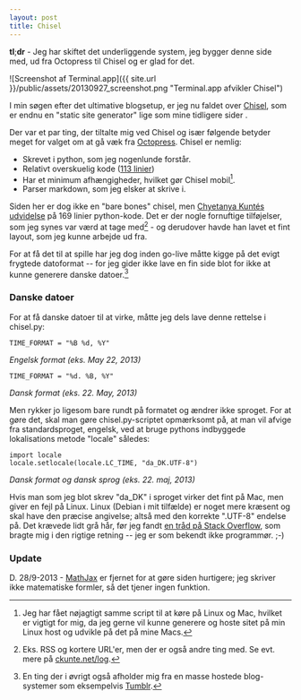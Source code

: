 ```yaml
---
layout: post
title: Chisel
---
```


**tl**;**dr** - Jeg har skiftet det underliggende system, jeg bygger denne side med, ud fra Octopress til Chisel og er glad for det.

![Screenshot af Terminal.app]({{ site.url }}/public/assets/20130927_screenshot.png "Terminal.app afvikler Chisel")

I min søgen efter det ultimative blogsetup, er jeg nu faldet over [Chisel][], som er endnu en "static site generator" lige som mine tidligere sider .

Der var et par ting, der tiltalte mig ved Chisel og især følgende betyder meget for valget om at gå væk fra [Octopress][]. Chisel er nemlig:

- Skrevet i python, som jeg nogenlunde forstår.   
- Relativt overskuelig kode ([113 linier][chisel-kode])   
- Har et minimum afhængigheder, hvilket gør Chisel mobil[^1].
- Parser markdown, som jeg elsker at skrive i.

Siden her er dog ikke en "bare bones" chisel, men [Chyetanya Kuntés udvidelse][ckunte-chisel] på 169 linier python-kode. Det er der nogle fornuftige tilføjelser, som jeg synes var værd at tage med[^2] - og derudover havde han lavet et fint layout, som jeg kunne arbejde ud fra.

For at få det til at spille har jeg dog inden go-live måtte kigge på det evigt frygtede datoformat -- for jeg gider ikke lave en fin side blot for ikke at kunne generere danske datoer.[^3]

### Danske datoer

For at få danske datoer til at virke, måtte jeg dels lave denne rettelse i chisel.py:

    TIME_FORMAT = "%B %d, %Y"

*Engelsk format (eks. May 22, 2013)*

    TIME_FORMAT = "%d. %B, %Y"

*Dansk format (eks. 22. May, 2013)*

Men rykker jo ligesom bare rundt på formatet og ændrer ikke sproget. For at gøre det, skal man gøre chisel.py-scriptet opmærksomt på, at man vil afvige fra standardsproget, engelsk, ved at bruge pythons indbyggede lokalisations metode "locale" således:

    import locale
    locale.setlocale(locale.LC_TIME, "da_DK.UTF-8")

 *Dansk format og dansk sprog (eks. 22. maj, 2013)*

Hvis man som jeg blot skrev "da_DK" i sproget virker det fint på Mac, men giver en fejl på Linux. Linux (Debian i mit tilfælde) er noget mere kræsent og skal have den præcise angivelse; altså med den korrekte ".UTF-8" endelse på. Det krævede lidt grå hår, før jeg fandt [en tråd på Stack Overflow][stack-overflow], som bragte mig i den rigtige retning -- jeg er som bekendt ikke programmør. ;-)

### Update
D. 28/9-2013 - [MathJax][] er fjernet for at gøre siden hurtigere; jeg skriver ikke matematiske formler, så det tjener ingen funktion.

[^1]: Jeg har fået nøjagtigt samme script til at køre på Linux og Mac, hvilket er vigtigt for mig, da jeg gerne vil kunne generere og hoste sitet på min Linux host og udvikle på det på mine Macs.  

[^2]: Eks. RSS og kortere URL'er, men der er også andre ting med. Se evt. mere på [ckunte.net/log][ckunte].

[^3]: En ting der i øvrigt også afholder mig fra en masse hostede blog-systemer som eksempelvis [Tumblr][].

[Chisel]: https://github.com/dz/chisel
[chisel-kode]: https://github.com/dz/chisel/blob/master/chisel.py
[ckunte-chisel]: https://github.com/ckunte/chisel/blob/master/chisel.py
[Octopress]: http://octopress.org
[Tumblr]: http://www.tumblr.com
[stack-overflow]: http://stackoverflow.com/questions/1259971/os-locale-support-for-use-in-python
[ckunte]: http://ckunte.net/log/2012/chisel
[MathJax]: http://www.mathjax.org
